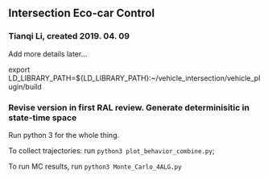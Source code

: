 ## Intersection Eco-car Control

### Tianqi Li, created 2019. 04. 09

Add more details later...

export LD_LIBRARY_PATH=${LD_LIBRARY_PATH}:~/vehicle_intersection/vehicle_plugin/build


### Revise version in first RAL review. Generate determinisitic in state-time space

Run python 3 for the whole thing.

To collect trajectories: run `python3 plot_behavior_combine.py`;

To run MC results, run `python3 Monte_Carlo_4ALG.py`